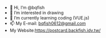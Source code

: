 - 👋 Hi, I’m @bqfish
- 👀 I’m interested in drawing
- 🌱 I’m currently learning coding (VUE.js)
- 📫 My E-mail: bqfish0612@gmail.com
- My Website:https://postcard.backfish.idv.tw/

<!---
bqfish/bqfish is a ✨ special ✨ repository because its `README.md` (this file) appears on your GitHub profile.
You can click the Preview link to take a look at your changes.
--->
